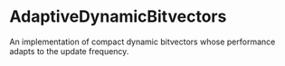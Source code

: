 # AdaptiveDynamicBitvectors
An implementation of compact dynamic bitvectors whose performance adapts to the update frequency.
